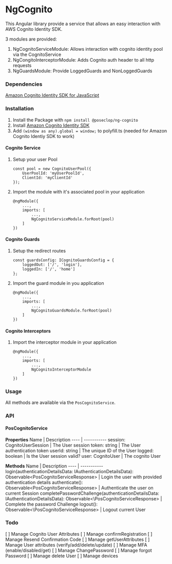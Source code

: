 # NgCognito
This Angular library provide a service that allows an easy interaction with AWS Cognito Identity SDK.

3 modules are provided:
1. NgCognitoServiceModule: Allows interaction with cognito identity pool via the CognitoService
2. NgCongitoInterceptorModule: Adds Cognito auth header to all http requests
3. NgGuardsModule: Provide LoggedGuards and NonLoggedGuards

### Dependencies
[Amazon Cognito Identity SDK for JavaScript](https://www.npmjs.com/package/amazon-cognito-identity-js)

### Installation
1. Install the Package with `npm install @poseclop/ng-cognito`
2. Install [Amazon Cognito Identity SDK](https://www.npmjs.com/package/amazon-cognito-identity-js)
3. Add `(window as any).global = window;` to polyfill.ts (needed for Amazon Cognito Identiy SDK to work)
#### Cognito Service
1. Setup your user Pool
    ```
    const pool = new CognitoUserPool({
        UserPoolId: 'myUserPoolId',
        ClientId: 'myClientId'
    });
    ```
2. Import the module with it's associated pool in your application
    ```
    @ngModule({
        ...,
        imports: [
            ...,
            NgCognitoServiceModule.forRoot(pool)
        ]
    })
    ```
#### Cognito Guards
1. Setup the redirect routes
    ```
    const guardsConfig: ICognitoGuardsConfig = {
        loggedOut: ['/', 'login'],
        loggedIn: ['/', 'home']
    };
    ```
2. Import the guard module in you application
    ```
    @ngModule({
        ...,
        imports: [
            ...,
            NgCognitoGuardsModule.forRoot(pool)
        ]
    })
    ```
#### Cognito Interceptors
1. Import the interceptor module in your application
    ```
    @ngModule({
        ...,
        imports: [
            ...,
            NgCognitoInterceptorModule
        ]
    })
    ```

### Usage
All methods are available via the `PosCognitoService`.

### API
#### PosCognitoService
**Properties**
Name | Description
---- | -----------
session: CognitoUserSession | The User session
token: string | The User authentication token
userId: string | The unique ID of the User
logged: boolean | Is the User session valid?
user: CognitoUser | The cognito User

**Methods**
Name | Description
---- | -----------
login(authenticationDetailsData: IAuthenticationDetailsData): Observable\<PosCognitoServiceResponse> | Login the user with provided authentication details
authenticate(): Observable\<PosCognitoServiceResponse> | Authenticate the user on current Session
completePasswordChallenge(authenticationDetailsData: IAuthenticationDetailsData): Observable<\PosCognitoServiceResponse> | Complete the password Challenge
logout(): Observable<\PosCognitoServiceResponse> | Logout current User

### Todo
[ ] Manage Cognito User Attributes
[ ] Manage confirmRegistration
[ ] Manage Resend Confirmation Code
[ ] Manage getUserAttributes
[ ] Manage User attributes (verify/add/delete/update)
[ ] Manage MFA (enable/disabled/get)
[ ] Manage ChangePassword
[ ] Manage forgot Password
[ ] Manage delete User
[ ] Manage devices